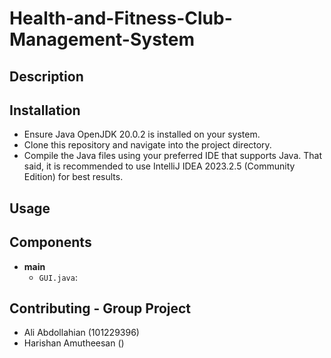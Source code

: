 # Health-and-Fitness-Club-Management-System

## Description

## Installation
- Ensure Java OpenJDK 20.0.2 is installed on your system. 
- Clone this repository and navigate into the project directory.
- Compile the Java files using your preferred IDE that supports Java. That said, it is recommended to use IntelliJ IDEA 2023.2.5 (Community Edition) for best results. 

## Usage



## Components

- **main**
  - `GUI.java`: 


## Contributing - Group Project
- Ali Abdollahian (101229396) 
- Harishan Amutheesan ()
